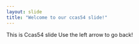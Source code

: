 ```yaml
---
layout: slide
title: "Welcome to our ccas54 slide!"
---
```

This is Ccas54 slide
Use the left arrow to go back!